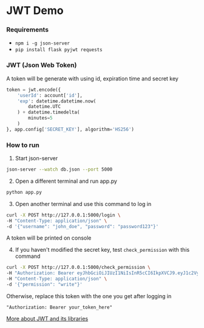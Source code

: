 # JWT Demo

### Requirements
- `npm i -g json-server`
- `pip install flask pyjwt requests`

### JWT (Json Web Token)

A token will be generate with using id, expiration time and secret key
```py
token = jwt.encode({
	'userId': account['id'],
	'exp': datetime.datetime.now(
		datetime.UTC
	) + datetime.timedelta(
		minutes=5
	)
}, app.config['SECRET_KEY'], algorithm='HS256')
```

### How to run

1. Start json-server
```bash
json-server --watch db.json --port 5000
```
2. Open a different terminal and run app.py
```bash
python app.py
```
3. Open another terminal and use this command to log in
```bash
curl -X POST http://127.0.0.1:5000/login \
-H "Content-Type: application/json" \
-d '{"username": "john_doe", "password": "password123"}'
```
A token will be printed on console

4. If you haven't modified the secret key, test `check_permission` with this command

```bash
curl -X POST http://127.0.0.1:5000/check_permission \
-H "Authorization: Bearer eyJhbGciOiJIUzI1NiIsInR5cCI6IkpXVCJ9.eyJ1c2VySWQiOjEsImV4cCI6MTcyNjY3MjQ5N30.cM0N729j6x32LWIX187MoQZs6da4CVh401ARSvJ2fBU" \
-H "Content-Type: application/json" \
-d '{"permission": "write"}'
```
Otherwise, replace this token with the one you get after logging in

`"Authorization: Bearer your_token_here"`

[More about JWT and its libraries](https://jwt.io/)
